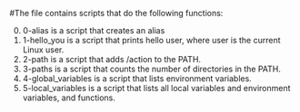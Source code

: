 #The file contains scripts that do the following functions:

0. 0-alias is a script that creates an alias
1. 1-hello_you is a script that prints hello user, where user is the current Linux user.
2. 2-path is a script that adds /action to the PATH.
3. 3-paths is a script that counts the number of directories in the PATH.
4. 4-global_variables is a script that lists environment variables.
5. 5-local_variables is a script that lists all local variables and environment variables, and functions.

